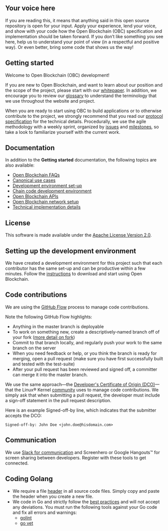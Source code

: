 ## Your voice here

If you are reading this, it means that anything said in this open source repository is open for your input. Apply your experience, lend your voice, and show with your code how the Open Blockchain (OBC) specification and implementation should be taken forward. If you don’t like something you see here, help us to understand your point of view (in a respectful and positive way). Or even better, bring some code that shows us the way!


## Getting started
Welcome to Open Blockchain (OBC) development!

If you are new to Open Blockchain, and want to learn about our position and the scope of the project, please start with our [whitepaper](whitepaper.md). In addition, we encourage you to review our [glossary](glossary.md) to understand the terminology that we use throughout the website and project.

When you are ready to start using OBC to build applications or to otherwise contribute to the project, we strongly recommend that you read our [protocol specification](protocol-spec.md) for the technical details. Procedurally, we use the agile methodology with a weekly sprint, organized by [issues](https://github.com/openblockchain/obc-peer/issues) and [milestones](https://github.com/openblockchain/obc-peer/milestones), so take a look to familiarize yourself with the current work.

## Documentation
In addition to the <b>Getting started</b> documentation, the following topics are also available:
- [Open Blockchain FAQs](https://github.com/openblockchain/obc-docs/tree/master/FAQ)
- [Canonical use cases](https://github.com/openblockchain/obc-docs/blob/master/biz/usecases.md)
- [Development environment set-up](https://github.com/openblockchain/obc-docs/blob/master/dev-setup/devenv.md)
- [Chain code development environment](https://github.com/openblockchain/obc-docs/blob/master/api/SandboxSetup.md)
- [Open Blockchain APIs](https://github.com/openblockchain/obc-docs/blob/master/api/Openchain%20API.md)
- [Open Blockchain network setup](https://github.com/openblockchain/obc-docs/blob/master/dev-setup/DevnetSetup.md)
- [Technical implementation details](https://github.com/openblockchain/obc-docs/tree/master/tech)

## License
This software is made available under the [Apache License Version 2.0](LICENSE).

## Setting up the development environment
We have created a development environment for this project such that each contributor has the same set-up and can be productive within a few minutes. Follow the [instructions](dev-setup/devenv.md) to download and start using Open Blockchain.

## Code contributions
We are using the [GitHub Flow](https://guides.github.com/introduction/flow/) process to manage code contributions.

Note the following GitHub Flow highlights:
- Anything in the master branch is deployable
- To work on something new, create a descriptively-named branch off of your fork ([more detail on fork](https://help.github.com/articles/syncing-a-fork/))
- Commit to that branch locally, and regularly push your work to the same branch on the server
- When you need feedback or help, or you think the branch is ready for merging,
open a pull request (make sure you have first successfully built and tested with the test-suite)
- After your pull request has been reviewed and signed off, a committer can merge it into the master branch.

We use the same approach&mdash;the [Developer's Certificate of Origin (DCO)](https://github.com/openblockchain/obc-docs/blob/master/biz/DCO1.1.txt)&mdash;that the Linux&reg; Kernel [community](http://elinux.org/Developer_Certificate_Of_Origin) uses to manage code contributions.
We simply ask that when submitting a pull request, the developer must include a sign-off statement in the pull request description.

Here is an example Signed-off-by line, which indicates that the submitter accepts the DCO:

```
Signed-off-by: John Doe <john.doe@hisdomain.com>
```

## Communication
We use [Slack for communication](https://openchain.slack.com) and
Screenhero or Google Hangouts&trade; for screen sharing between developers. Register with these tools to get connected.

## Coding Golang
- We require a file [header](https://github.com/openblockchain/obc-docs/blob/master/dev-setup/headers.txt) in all source code files. Simply copy and paste the header when you create a new file.
- We code in Go and strictly follow the [best practices](http://golang.org/doc/effective_go.html)
and will not accept any deviations. You must run the following tools against your Go code and fix all errors and warnings:
	- [golint](https://github.com/golang/lint)
	- [go vet](https://golang.org/cmd/vet/)
